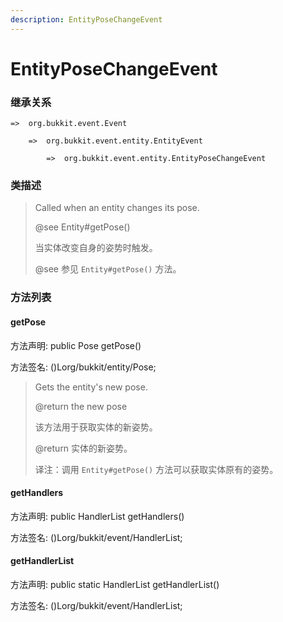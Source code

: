 ```yaml
---
description: EntityPoseChangeEvent
---
```


# EntityPoseChangeEvent

### 继承关系

    =>  org.bukkit.event.Event

        =>  org.bukkit.event.entity.EntityEvent

            =>  org.bukkit.event.entity.EntityPoseChangeEvent

### 类描述

> Called when an entity changes its pose.
>
> @see Entity#getPose()
>
> 当实体改变自身的姿势时触发。
>
> @see 参见 `Entity#getPose()` 方法。

### 方法列表

#### getPose

方法声明: public Pose getPose()

方法签名: ()Lorg/bukkit/entity/Pose;

> Gets the entity's new pose.
>
> @return the new pose
>
> 该方法用于获取实体的新姿势。
>
> @return 实体的新姿势。
>
> 译注：调用 `Entity#getPose()` 方法可以获取实体原有的姿势。

#### getHandlers

方法声明: public HandlerList getHandlers()

方法签名: ()Lorg/bukkit/event/HandlerList;

#### getHandlerList

方法声明: public static HandlerList getHandlerList()

方法签名: ()Lorg/bukkit/event/HandlerList;